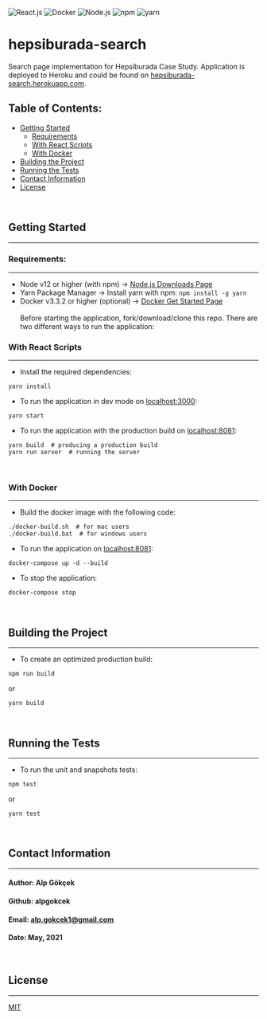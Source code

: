 ![React.js](https://img.shields.io/badge/React.js-17-72147e?style=flat-square&logo=react&logoColor=white)
![Docker](https://img.shields.io/badge/Docker-3.3.2-f21170?style=flat-square&logo=docker&logoColor=white)
![Node.js](https://img.shields.io/badge/Node.js-14.4-fa9905?style=flat-square&logo=node.js&logoColor=white)
![npm](https://img.shields.io/badge/npm-7.6-ff5200?style=flat-square&logo=npm&logoColor=white)
![yarn](https://img.shields.io/badge/yarn-1.22.4-72147e?style=flat-square&logo=yarn&logoColor=white)

# hepsiburada-search

Search page implementation for Hepsiburada Case Study. Application is deployed to Heroku and could be found on [hepsiburada-search.herokuapp.com](https://hepsiburada-search.herokuapp.com).

## Table of Contents:

- [Getting Started](#getting-started)
  - [Requirements](#requirements)
  - [With React Scripts](#with-react-scripts)
  - [With Docker](#with-docker)
- [Building the Project](#building-the-project)
- [Running the Tests](#running-the-test)
- [Contact Information](#contact-information)
- [License](#license)

<br/>

## Getting Started

<hr/>

### Requirements:

<hr/>

- Node v12 or higher (with npm) -> [Node.js Downloads Page](https://nodejs.org/en/download)
- Yarn Package Manager -> Install yarn with npm: `npm install -g yarn`
- Docker v3.3.2 or higher (optional) -> [Docker Get Started Page](https://www.docker.com/get-started)
  <br/>
  <br/>
  Before starting the application, fork/download/clone this repo. There are two different ways to run the application:

### With React Scripts

<hr/>

- Install the required dependencies:

```
yarn install
```

- To run the application in dev mode on [localhost:3000](http://localhost:3000):

```
yarn start
```

- To run the application with the production build on [localhost:8081](http://localhost:8081):

```
yarn build  # producing a production build
yarn run server  # running the server
```

<br/>

### With Docker

<hr/>

- Build the docker image with the following code:

```
./docker-build.sh  # for mac users
./docker-build.bat  # for windows users
```

- To run the application on [localhost:8081](http://localhost:8081):

```
docker-compose up -d --build
```

- To stop the application:

```
docker-compose stop
```

<br/>

## Building the Project

<hr/>

- To create an optimized production build:

```
npm run build
```

or

```
yarn build
```

<br/>

## Running the Tests

<hr/>

- To run the unit and snapshots tests:

```
npm test
```

or

```
yarn test
```

<br/>

## Contact Information

<hr/>

#### Author: Alp Gökçek

#### Github: alpgokcek

#### Email: alp.gokcek1@gmail.com

#### Date: May, 2021

<br/>

## License

<hr/>

[MIT](https://choosealicense.com/licenses/mit/)
